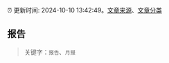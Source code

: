 :alarm_clock: 更新时间: 2024-10-10 13:42:49。[文章来源](/README.md)、[文章分类](/TAGS.md)

## 报告


> 关键字：`报告`、`月报`



